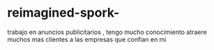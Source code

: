 # reimagined-spork-
trabajo en anuncios publicitarios , tengo mucho conocimiento atraere muchos mas clientes a las empresas que confian en mi
